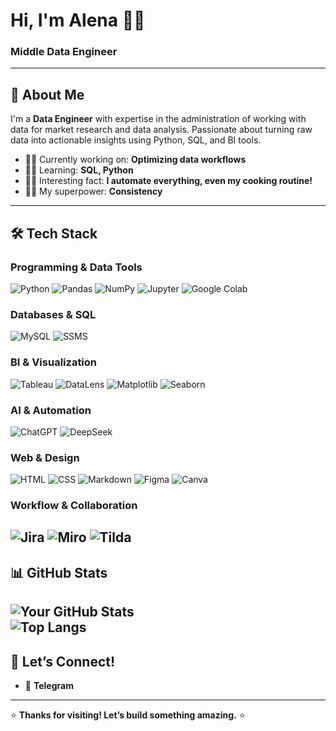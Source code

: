 # **Hi, I'm Alena** 👩‍💻  
### **Middle Data Engineer**
---
## **🚀 About Me**  
I'm a **Data Engineer** with expertise in the administration of working with data for market research and data analysis. Passionate about turning raw data into actionable insights using Python, SQL, and BI tools.  
- 🧙‍♀️ Currently working on: **Optimizing data workflows**  
- 👩‍🔬 Learning: **SQL, Python**  
- 👩‍🍳 Interesting fact: **I automate everything, even my cooking routine!**
- 🦸‍♂️ My superpower: **Consistency** 
---
## **🛠️ Tech Stack**  
### **Programming & Data Tools**  
![Python](https://img.shields.io/badge/Python-3776AB?style=for-the-badge&logo=python&logoColor=white)
![Pandas](https://img.shields.io/badge/Pandas-150458?style=for-the-badge&logo=pandas&logoColor=white)
![NumPy](https://img.shields.io/badge/NumPy-013243?style=for-the-badge&logo=numpy&logoColor=white)
![Jupyter](https://img.shields.io/badge/Jupyter-F37626?style=for-the-badge&logo=jupyter&logoColor=white)
![Google Colab](https://img.shields.io/badge/Google_Colab-F9AB00?style=for-the-badge&logo=googlecolab&logoColor=white)
### **Databases & SQL**  
![MySQL](https://img.shields.io/badge/MySQL-4479A1?style=for-the-badge&logo=mysql&logoColor=white)
![SSMS](https://img.shields.io/badge/SQL_Server-CC2927?style=for-the-badge&logo=microsoftsqlserver&logoColor=white)
### **BI & Visualization**  
![Tableau](https://img.shields.io/badge/Tableau-E97627?style=for-the-badge&logo=tableau&logoColor=white)
![DataLens](https://img.shields.io/badge/Yandex_DataLens-FF0000?style=for-the-badge&logo=yandex&logoColor=white)
![Matplotlib](https://img.shields.io/badge/Matplotlib-%23ffffff?style=for-the-badge&logo=matplotlib&logoColor=black)
![Seaborn](https://img.shields.io/badge/Seaborn-0C7BDC?style=for-the-badge)
### **AI & Automation**  
![ChatGPT](https://img.shields.io/badge/ChatGPT-74AA9C?style=for-the-badge&logo=openai&logoColor=white)
![DeepSeek](https://img.shields.io/badge/DeepSeek-05122A?style=for-the-badge)
### **Web & Design**  
![HTML](https://img.shields.io/badge/HTML-E34F26?style=for-the-badge&logo=html5&logoColor=white)
![CSS](https://img.shields.io/badge/CSS-1572B6?style=for-the-badge&logo=css3&logoColor=white)
![Markdown](https://img.shields.io/badge/Markdown-000000?style=for-the-badge&logo=markdown&logoColor=white)
![Figma](https://img.shields.io/badge/Figma-F24E1E?style=for-the-badge&logo=figma&logoColor=white)
![Canva](https://img.shields.io/badge/Canva-00C4CC?style=for-the-badge&logo=canva&logoColor=white)
### **Workflow & Collaboration**  
![Jira](https://img.shields.io/badge/Jira-0052CC?style=for-the-badge&logo=jira&logoColor=white)
![Miro](https://img.shields.io/badge/Miro-050038?style=for-the-badge&logo=miro&logoColor=white)
![Tilda](https://img.shields.io/badge/Tilda-FF445A?style=for-the-badge)
---
## **📊 GitHub Stats**  
![Your GitHub Stats](https://github-readme-stats.vercel.app/api?username=AlenaKeller&show_icons=true&theme=radical&hide_border=true)  
![Top Langs](https://github-readme-stats.vercel.app/api/top-langs/?username=AlenaKeller&layout=compact&theme=radical&hide_border=true)  
---
## **💌 Let’s Connect!**   
- 📱 **Telegram** 
---
⭐ **Thanks for visiting! Let’s build something amazing.** ⭐  
